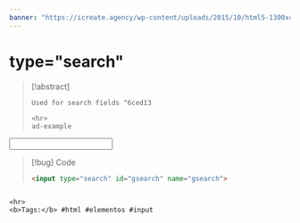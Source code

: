 ```yaml
---
banner: "https://icreate.agency/wp-content/uploads/2015/10/html5-1300x470.gif"
---
```

# type="search"
> [!abstract]
> ````
> Used for search fields ^6ced13
> 
> <hr>
> ad-example
<input type="search" id="gsearch" name="gsearch">	

> [!bug] Code
> ~~~html
> <input type="search" id="gsearch" name="gsearch">	
> ~~~


````

<hr>
<b>Tags:</b> #html #elementos #input